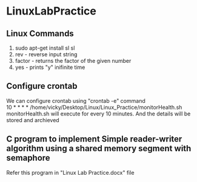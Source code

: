 # LinuxLabPractice

##  Linux Commands
1. sudo apt-get install sl
   sl
2. rev - reverse input string
3. factor - returns the factor of the given number
4. yes - prints "y" inifinite time

## Configure crontab

We can configure crontab using "crontab -e" command
<br>10 * * * * /home/vicky/Desktop/Linux/Linux_Practice/monitorHealth.sh<br>
monitorHealth.sh will execute for every 10 minutes. And the details will be stored and archieved

## C program to implement Simple reader-writer algorithm using a shared memory segment with semaphore
  Refer this program in "Linux Lab Practice.docx" file
  

